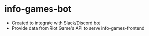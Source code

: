 # info-games-bot


- Created to integrate with Slack/Discord bot
- Provide data from Riot Game's API to serve info-games-frontend
